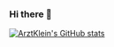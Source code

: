 ### Hi there 👋

[![ArztKlein's GitHub stats](https://github-readme-stats.vercel.app/api?username=ArztKlein&theme=radical)](https://github.com/anuraghazra/github-readme-stats)


<!--
**ArztKlein/ArztKlein** is a ✨ _special_ ✨ repository because its `README.md` (this file) appears on your GitHub profile.

Here are some ideas to get you started:

- 🔭 I’m currently working on ...
- 🌱 I’m currently learning ...
- 👯 I’m looking to collaborate on ...
- 🤔 I’m looking for help with ...
- 💬 Ask me about ...
- 📫 How to reach me: ...
- 😄 Pronouns: ...
- ⚡ Fun fact: ...
-->
